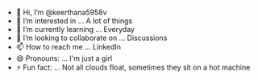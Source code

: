 - 👋 Hi, I’m @keerthana5958v
- 👀 I’m interested in ... A lot of things
- 🌱 I’m currently learning ... Everyday
- 💞️ I’m looking to collaborate on ... Discussions
- 📫 How to reach me ... LinkedIn
- 😄 Pronouns: ... I'm just a girl
- ⚡ Fun fact: ...  Not all clouds float, sometimes they sit on a hot machine

<!---
keerthana5958v/keerthana5958v is a ✨ special ✨ repository because its `README.md` (this file) appears on your GitHub profile.
You can click the Preview link to take a look at your changes.
--->
